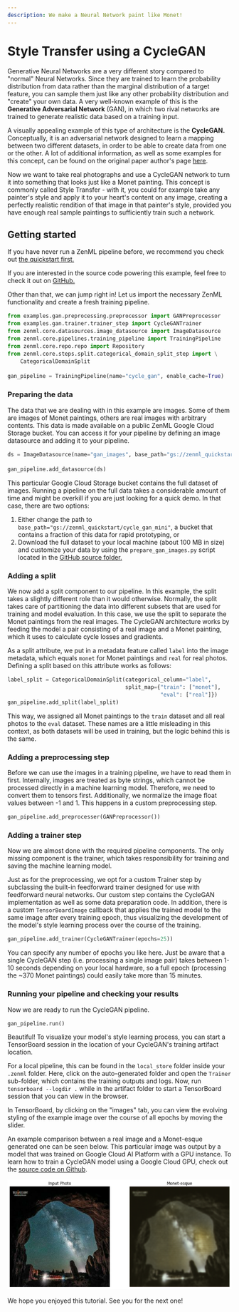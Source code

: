 ```yaml
---
description: We make a Neural Network paint like Monet!
---
```


# Style Transfer using a CycleGAN

Generative Neural Networks are a very different story compared to "normal" Neural Networks. Since they are trained to
learn the probability distribution from data rather than the marginal distribution of a target feature, you can sample
them just like any other probability distribution and "create" your own data. A very well-known example of this is
the **Generative Adversarial Network** \(GAN\), in which two rival networks are trained to generate realistic data based
on a training input.

A visually appealing example of this type of architecture is the **CycleGAN.** Conceptually, it is an adversarial
network designed to learn a mapping between two different datasets, in order to be able to create data from one or the
other. A lot of additional information, as well as some examples for this concept, can be found on the original paper
author's page [here](https://junyanz.github.io/CycleGAN/).

Now we want to take real photographs and use a CycleGAN network to turn it into something that looks just like a Monet
painting. This concept is commonly called Style Transfer - with it, you could for example take any painter's style and
apply it to your heart's content on any image, creating a perfectly realistic rendition of that image in that painter's
style, provided you have enough real sample paintings to sufficiently train such a network.

## Getting started

If you have never run a ZenML pipeline before, we recommend you check out 
[the quickstart first.](../getting-started/quickstart.md)

If you are interested in the source code powering this example, feel free to check it out on 
[GitHub.](https://github.com/maiot-io/zenml/tree/main/examples/gan)

Other than that, we can jump right in! Let us import the necessary ZenML functionality and create a fresh training
pipeline.

```python
from examples.gan.preprocessing.preprocessor import GANPreprocessor
from examples.gan.trainer.trainer_step import CycleGANTrainer
from zenml.core.datasources.image_datasource import ImageDatasource
from zenml.core.pipelines.training_pipeline import TrainingPipeline
from zenml.core.repo.repo import Repository
from zenml.core.steps.split.categorical_domain_split_step import \
    CategoricalDomainSplit

gan_pipeline = TrainingPipeline(name="cycle_gan", enable_cache=True)
```

### Preparing the data

The data that we are dealing with in this example are images. Some of them are images of Monet paintings, others are
real images with arbitrary contents. This data is made available on a public ZenML Google Cloud Storage bucket. You can
access it for your pipeline by defining an image datasource and adding it to your pipeline.

```python
ds = ImageDatasource(name="gan_images", base_path="gs://zenml_quickstart/cycle_gan")

gan_pipeline.add_datasource(ds)
```

This particular Google Cloud Storage bucket contains the full dataset of images. Running a pipeline on the full data 
takes a considerable amount of time and might be overkill if you are just looking for a quick demo. In that case, there
are two options:
1. Either change the path to `base_path="gs://zenml_quickstart/cycle_gan_mini"`, a bucket that 
contains a fraction of this data for rapid prototyping, or
2. Download the full dataset to your local machine (about 100 MB in size) and customize your data by using the 
   `prepare_gan_images.py` script located in the 
   [GitHub source folder.](https://github.com/maiot-io/zenml/tree/main/examples/gan)
   
### Adding a split

We now add a split component to our pipeline. In this example, the split takes a slightly different role than it would 
otherwise. Normally, the split takes care of partitioning the data into different subsets that are used for training 
and model evaluation. In this case, we use the split to separate the Monet paintings from the real images. The 
CycleGAN architecture works by feeding the model a pair consisting of a real image and a Monet painting, which it uses
to calculate cycle losses and gradients. 

As a split attribute, we put in a metadata feature called `label` into the image metadata, which equals `monet` for 
Monet paintings and `real` for real photos. Defining a split based on this attribute works as follows:

```python
label_split = CategoricalDomainSplit(categorical_column="label",
                                     split_map={"train": ["monet"],
                                                "eval": ["real"]})
gan_pipeline.add_split(label_split)
```

This way, we assigned all Monet paintings to the `train` dataset and all real photos to the `eval` dataset. These names
are a little misleading in this context, as both datasets will be used in training, but the logic behind this is the 
same.

### Adding a preprocessing step

Before we can use the images in a training pipeline, we have to read them in first. Internally, images are treated as
byte strings, which cannot be processed directly in a machine learning model. Therefore, we need to convert them to 
tensors first. Additionally, we normalize the image float values between -1 and 1. This happens in a custom 
preprocessing step. 

```python
gan_pipeline.add_preprocesser(GANPreprocessor())
```

### Adding a trainer step

Now we are almost done with the required pipeline components. The only missing component is the trainer, which takes 
responsibility for training and saving the machine learning model. 

Just as for the preprocessing, we opt for a custom Trainer step by subclassing the built-in feedforward trainer
designed for use with feedforward neural networks. Our custom step contains the CycleGAN implementation as well as some
data preparation code. In addition, there is a custom `TensorBoardImage` callback that applies the trained model to the
same image after every training epoch, thus visualizing the development of the model's style learning process over the
course of the training. 

```python
gan_pipeline.add_trainer(CycleGANTrainer(epochs=25))
```

You can specify any number of epochs you like here. Just be aware that a single CycleGAN step (i.e. processing a 
single image pair) takes between 1-10 seconds depending on your local hardware, so a full epoch (processing the ~370 
Monet paintings) could easily take more than 15 minutes.

### Running your pipeline and checking your results

Now we are ready to run the CycleGAN pipeline.
```python
gan_pipeline.run()
```

Beautiful! To visualize your model's style learning process, you can start a TensorBoard session in the location of 
your CycleGAN's training artifact location. 

For a local pipeline, this can be found in the `local_store` folder inside
your `.zenml` folder. Here, click on the auto-generated folder and open the `Trainer` sub-folder, which contains the 
training outputs and logs. Now, run `tensorboard --logdir .` while in the artifact folder to start a TensorBoard 
session that you can view in the browser.

In TensorBoard, by clicking on the "images" tab, you can view the evolving styling of the 
example image over the course of all epochs by moving the slider.

An example comparison between a real image and a Monet-esque generated one can be seen below. This particular image was
output by a model that was trained on Google Cloud AI Platform with a GPU instance. To learn how to train a CycleGAN 
model using a Google Cloud GPU, check out the 
[source code on Github](https://github.com/maiot-io/zenml/tree/main/examples/gan).

![Monet&apos;s lost work?!?](../assets/monet.png)

We hope you enjoyed this tutorial. See you for the next one!